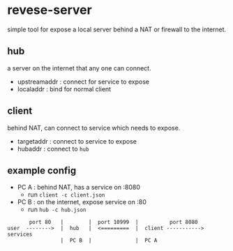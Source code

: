 # revese-server

simple tool for expose a local server behind a NAT or firewall to the internet.


## hub

a server on the internet that any one can connect.

* upstreamaddr : connect for service to expose
* localaddr : bind for normal client


## client

behind NAT, can connect to service which needs to expose.

* targetaddr : connect to service to expose
* hubaddr : connect to `hub`

## example config

* PC A : behind NAT, has a service on :8080
  * run `client -c client.json`
* PC B : on the internet, expose service on :80
  * run `hub -c hub.json`

````
       port 80   |        |  port 10999  |          port 8080
user  -------->  |  hub   |  <=========  |  client ----------->  services
                 |  PC B  |              |  PC A
````

